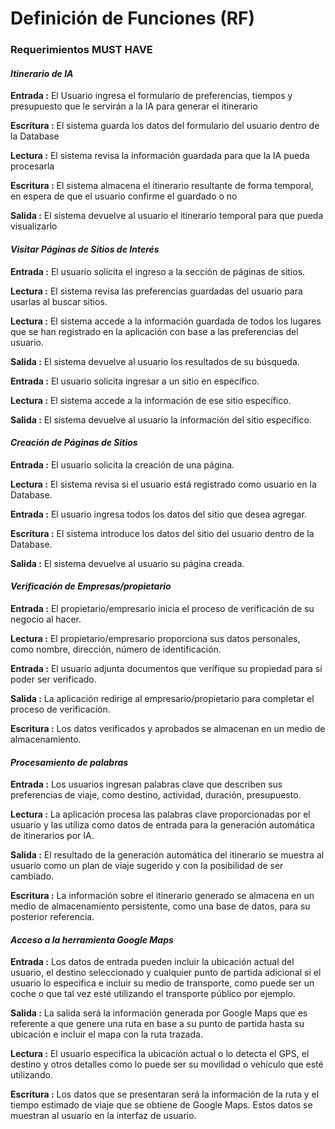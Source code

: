 # Definición de Funciones (RF)

### Requerimientos MUST HAVE

#### *Itinerario de IA*

**Entrada :**
	El Usuario ingresa el formulario de preferencias, tiempos y presupuesto que le servirán a la IA para generar el itinerario

**Escritura :**
	El sistema guarda los datos del formulario del usuario dentro de la Database

**Lectura :**
	El sistema revisa la información guardada para que la IA pueda procesarla

**Escritura :**
	El sistema almacena el itinerario resultante de forma temporal, en espera de que el usuario confirme el guardado o no

**Salida :**
	El sistema devuelve al usuario el itinerario temporal para que pueda visualizarlo


#### *Visitar Páginas de Sitios de Interés*

**Entrada :**
	El usuario solicita el ingreso a la sección de páginas de sitios.

**Lectura :**
	El sistema revisa las preferencias guardadas del usuario para usarlas al buscar sitios.

**Lectura :**
	El sistema accede a la información guardada de todos los lugares que se han registrado en la aplicación con base a las preferencias del usuario.

**Salida :**
	El sistema devuelve al usuario los resultados de su búsqueda.

**Entrada :**
	El usuario solicita ingresar a un sitio en específico.

**Lectura :**
	El sistema accede a la información de ese sitio específico.

**Salida :**
	El sistema devuelve al usuario la información del sitio específico.


#### *Creación de Páginas de Sitios*

**Entrada :**
	El usuario solicita la creación de una página.

**Lectura :**
	El sistema revisa si el usuario está registrado como usuario en la Database.

**Entrada :**
	El usuario ingresa todos los datos del sitio que desea agregar.

**Escritura :**
	El sistema introduce los datos del sitio del usuario dentro de la Database.

**Salida :**
	El sistema devuelve al usuario su página creada.

#### *Verificación de Empresas/propietario*

**Entrada :**
	El propietario/empresario inicia el proceso de verificación de su negocio al hacer.

**Lectura :**
	El propietario/empresario proporciona sus datos personales, como nombre, dirección, número de identificación. 

**Entrada :**
	El usuario adjunta documentos que verifique su propiedad para si poder ser verificado.

**Salida :**
	La aplicación redirige al empresario/propietario para completar el proceso de verificación.

**Escritura :**
	Los datos verificados y aprobados se almacenan en un medio de almacenamiento.


#### *Procesamiento de palabras*

**Entrada :**
	Los usuarios ingresan palabras clave que describen sus preferencias de viaje, como destino, actividad, duración, presupuesto.

**Lectura :**
	La aplicación procesa las palabras clave proporcionadas por el usuario y las utiliza como datos de entrada para la generación automática de itinerarios por IA.

**Salida :**
	El resultado de la generación automática del itinerario se muestra al usuario como un plan de viaje sugerido y con la posibilidad de ser cambiado.

**Escritura :**
	La información sobre el itinerario generado se almacena en un medio de almacenamiento persistente, como una base de datos, para su posterior referencia.


#### *Acceso a la herramienta Google Maps*

**Entrada :**
	Los datos de entrada pueden incluir la ubicación actual del usuario, el destino seleccionado y cualquier punto de partida adicional si el usuario lo especifica e incluir su medio de transporte, como puede ser un coche o que tal vez esté utilizando el transporte público por ejemplo.

**Salida :**
	La salida será la información generada por Google Maps que es referente a que genere una ruta en base a su punto de partida hasta su ubicación e incluir el mapa con la ruta trazada.

**Lectura :**
	El usuario especifica la ubicación actual o lo detecta el GPS, el destino y otros detalles como lo puede ser su movilidad o vehículo que esté utilizando.

**Escritura :**
	Los datos que se presentaran será la información de la ruta y el tiempo estimado de viaje que se obtiene de Google Maps. Estos datos se muestran al usuario en la interfaz de usuario.
